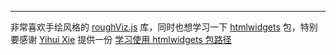 
---

非常喜欢手绘风格的 [roughViz.js](https://github.com/jwilber/roughViz) 库，同时也想学习一下 [htmlwidgets](https://github.com/ramnathv/htmlwidgets) 包，特别要感谢 [Yihui Xie](https://github.com/yihui) 提供一份 [学习使用 htmlwidgets 包路径](https://d.cosx.org/d/421030)

